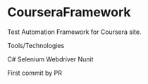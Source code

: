 # CourseraFramework
Test Automation Framework for Coursera site.

Tools/Technologies 

C#
Selenium Webdriver
Nunit

First commit by PR